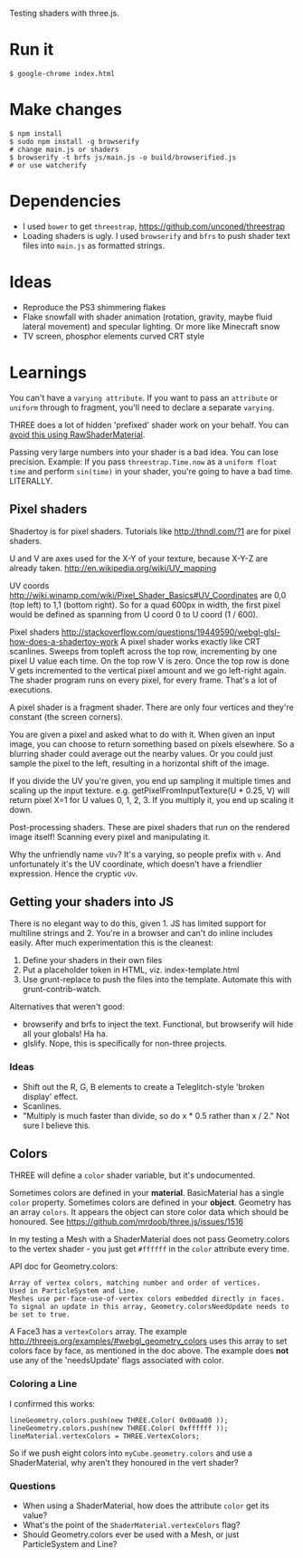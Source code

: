Testing shaders with three.js.

# Run it

    $ google-chrome index.html

# Make changes

    $ npm install
    $ sudo npm install -g browserify
    # change main.js or shaders
    $ browserify -t brfs js/main.js -o build/browserified.js
    # or use watcherify

# Dependencies

  - I used `bower` to get `threestrap`, https://github.com/unconed/threestrap
  - Loading shaders is ugly. I used `browserify` and `bfrs` to push shader text files into `main.js` as formatted strings.

# Ideas

  - Reproduce the PS3 shimmering flakes
  - Flake snowfall with shader animation (rotation, gravity, maybe fluid lateral movement) and specular lighting. Or more like Minecraft snow
  - TV screen, phosphor elements curved CRT style

# Learnings

You can't have a `varying attribute`. If you want to pass an `attribute` or `uniform` through to fragment, you'll need to declare a separate `varying`.

THREE does a lot of hidden 'prefixed' shader work on your behalf. You can [avoid this using RawShaderMaterial](https://github.com/mrdoob/three.js/issues/3121).

Passing very large numbers into your shader is a bad idea. You can lose precision. Example: If you pass `threestrap.Time.now` as a `uniform float time` and perform `sin(time)` in your shader, you're going to have a bad time. LITERALLY.

## Pixel shaders

Shadertoy is for pixel shaders. Tutorials like http://thndl.com/?1 are for pixel shaders.

U and V are axes used for the X-Y of your texture, because X-Y-Z are already taken. http://en.wikipedia.org/wiki/UV_mapping

UV coords http://wiki.winamp.com/wiki/Pixel_Shader_Basics#UV_Coordinates are 0,0 (top left) to 1,1 (bottom right). So for a quad 600px in width, the first pixel would be defined as spanning from U coord 0 to U coord (1 / 600).

Pixel shaders http://stackoverflow.com/questions/19449590/webgl-glsl-how-does-a-shadertoy-work
A pixel shader works exactly like CRT scanlines. Sweeps from topleft across the top row, incrementing by one pixel U value each time. On the top row V is zero. Once the top row is done V gets incremented to the vertical pixel amount and we go left-right again.
The shader program runs on every pixel, for every frame. That's a lot of executions.

A pixel shader is a fragment shader. There are only four vertices and they're constant (the screen corners).

You are given a pixel and asked what to do with it. When given an input image, you can choose to return something based on pixels elsewhere. So a blurring shader could average out the nearby values. Or you could just sample the pixel to the left, resulting in a horizontal shift of the image.

If you divide the UV you're given, you end up sampling it multiple times and scaling up the input texture. e.g. getPixelFromInputTexture(U * 0.25, V) will return pixel X=1 for U values 0, 1, 2, 3. If you multiply it, you end up scaling it down.

Post-processing shaders. These are pixel shaders that run on the rendered image itself! Scanning every pixel and manipulating it.

Why the unfriendly name `vUv`? It's a varying, so people prefix with `v`. And unfortunately it's the UV coordinate, which doesn't have a friendlier expression. Hence the cryptic `vUv`.

## Getting your shaders into JS

There is no elegant way to do this, given 1. JS has limited support for multiline strings and 2. You're in a browser and can't do inline includes easily. After much experimentation this is the cleanest:

  1. Define your shaders in their own files
  2. Put a placeholder token in HTML, viz. index-template.html
  3. Use grunt-replace to push the files into the template. Automate this with grunt-contrib-watch.

Alternatives that weren't good:

  - browserify and brfs to inject the text. Functional, but browserify will hide all your globals! Ha ha.
  - glslify. Nope, this is specifically for non-three projects.

### Ideas

  - Shift out the R, G, B elements to create a Teleglitch-style 'broken display' effect.
  - Scanlines.
  - "Multiply is much faster than divide, so do x * 0.5 rather than x / 2." Not sure I believe this.

## Colors

THREE will define a `color` shader variable, but it's undocumented.

Sometimes colors are defined in your **material**. BasicMaterial has a single `color` property.
Sometimes colors are defined in your **object**. Geometry has an array `colors`. It appears the object can store color data which should be honoured. See https://github.com/mrdoob/three.js/issues/1516

In my testing a Mesh with a ShaderMaterial does not pass Geometry.colors to the vertex shader - you just get `#ffffff` in the `color` attribute every time.

API doc for Geometry.colors:

    Array of vertex colors, matching number and order of vertices.
    Used in ParticleSystem and Line.
    Meshes use per-face-use-of-vertex colors embedded directly in faces.
    To signal an update in this array, Geometry.colorsNeedUpdate needs to be set to true.

A Face3 has a `vertexColors` array. The example http://threejs.org/examples/#webgl_geometry_colors uses this array to set colors face by face, as mentioned in the doc above. The example does **not** use any of the 'needsUpdate' flags associated with color.

### Coloring a Line

I confirmed this works:

    lineGeometry.colors.push(new THREE.Color( 0x00aa00 ));
    lineGeometry.colors.push(new THREE.Color( 0xffffff ));
    lineMaterial.vertexColors = THREE.VertexColors;

So if we push eight colors into `myCube.geometry.colors` and use a ShaderMaterial, why aren't they honoured in the vert shader?

### Questions

  - When using a ShaderMaterial, how does the attribute `color` get its value?
  - What's the point of the `ShaderMaterial.vertexColors` flag?
  - Should Geometry.colors ever be used with a Mesh, or just ParticleSystem and Line?
